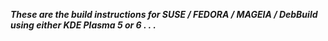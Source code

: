 ***These are the build instructions for SUSE / FEDORA / MAGEIA / DebBuild using either KDE Plasma 5 or 6 . . .***
